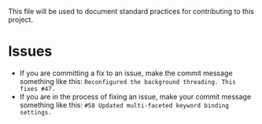 This file will be used to document standard practices for contributing to this project.

# Issues

* If you are committing a fix to an issue, make the commit message something like this: `Reconfigured the background threading. This fixes #47.`
* If you are in the process of fixing an issue, make your commit message something like this: `#58 Updated multi-faceted keyword binding settings.`
